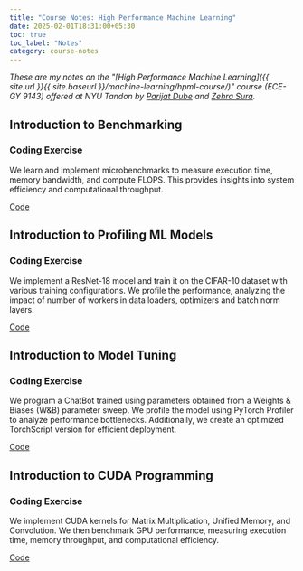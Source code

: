 ```yaml
---
title: "Course Notes: High Performance Machine Learning"
date: 2025-02-01T18:31:00+05:30
toc: true
toc_label: "Notes"
category: course-notes
---
```


_These are my notes on the "[High Performance Machine Learning]({{ site.url }}{{ site.baseurl }}/machine-learning/hpml-course/)" course (ECE-GY 9143) offered at NYU Tandon by [Parijat Dube](https://engineering.nyu.edu/faculty/parijat-dube) and [Zehra Sura](https://www.linkedin.com/in/zehra-sura-8480771/)._

## Introduction to Benchmarking

### Coding Exercise

We learn and implement microbenchmarks to measure execution time, memory bandwidth, and compute FLOPS. This provides insights into system efficiency and computational throughput.

[Code](https://github.com/rugvedmhatre/HPC-Benchmarking)

## Introduction to Profiling ML Models

### Coding Exercise

We implement a ResNet-18 model and train it on the CIFAR-10 dataset with various training configurations. We profile the performance, analyzing the impact of number of workers in data loaders, optimizers and batch norm layers.

[Code](https://github.com/rugvedmhatre/ResNet-Profiling)

## Introduction to Model Tuning

### Coding Exercise

We program a ChatBot trained using parameters obtained from a Weights & Biases (W&B) parameter sweep. We profile the model using PyTorch Profiler to analyze performance bottlenecks. Additionally, we create an optimized TorchScript version for efficient deployment.

[Code](https://github.com/rugvedmhatre/ChatBot-Tuning)

## Introduction to CUDA Programming

### Coding Exercise

We implement CUDA kernels for Matrix Multiplication, Unified Memory, and Convolution. We then benchmark GPU performance, measuring execution time, memory throughput, and computational efficiency.

[Code](https://github.com/rugvedmhatre/CUDA-Benchmarking)